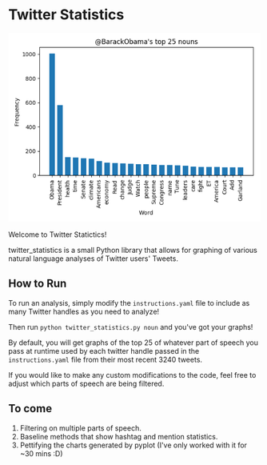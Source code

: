 # Twitter Statistics

![Alt text](git_images/@BarackObamas_top_25_nouns.png?raw=true "Sample Plot")

Welcome to Twitter Statictics!

twitter_statistics is a small Python library that allows for graphing
of various natural language analyses of Twitter users' Tweets.

## How to Run

To run an analysis, simply modify the `instructions.yaml` file to include
as many Twitter handles as you need to analyze!

Then run `python twitter_statistics.py noun` and you've got your graphs!

By default, you will get graphs of the top 25 of whatever part of speech you
pass at runtime used by each twitter handle passed in the `instructions.yaml`
file from their most recent 3240 tweets.

If you would like to make any custom modifications to the code, feel free to
adjust which parts of speech are being filtered.

## To come

1. Filtering on multiple parts of speech.
2. Baseline methods that show hashtag and mention statistics.
3. Pettifying the charts generated by pyplot (I've only worked with it for ~30 mins :D)
